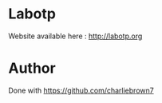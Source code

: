 # Labotp
Website available here : http://labotp.org

# Author
Done with https://github.com/charliebrown7
